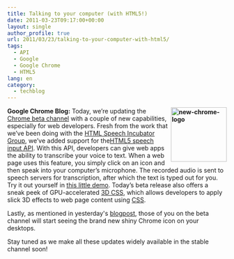 ```yaml
---
title: Talking to your computer (with HTML5!)
date: 2011-03-23T09:17:00+00:00
layout: single
author_profile: true
url: 2011/03/23/talking-to-your-computer-with-html5/
tags:
  - API
  - Google
  - Google Chrome
  - HTML5
lang: en
category: 
  - techblog
---
```

**[<img title="new-chrome-logo" border="0" alt="new-chrome-logo" align="right" src="http://lh4.ggpht.com/_vaUVXcmC3OI/TYmzrcR1KVI/AAAAAAAADyQ/P1aOW16FL7w/new-chrome-logo_thumb%5B2%5D.png?imgmax=800" width="128" height="125" />](http://lh6.ggpht.com/_vaUVXcmC3OI/TYmzpa4bBNI/AAAAAAAADyM/hBpGITwYQEw/s1600-h/new-chrome-logo%5B4%5D.png)Google Chrome Blog:** Today, we’re updating the [Chrome beta channel](http://www.google.com/intl/en/landing/chrome/beta/) with a couple of new capabilities, especially for web developers. Fresh from the work that we’ve been doing with the [HTML Speech Incubator Group](http://www.w3.org/2005/Incubator/htmlspeech/), we’ve added support for the[HTML5 speech input API](http://lists.w3.org/Archives/Public/public-xg-htmlspeech/2011Feb/att-0020/api-draft.html). With this API, developers can give web apps the ability to transcribe your voice to text. When a web page uses this feature, you simply click on an icon and then speak into your computer’s microphone. The recorded audio is sent to speech servers for transcription, after which the text is typed out for you. Try it out yourself in [this little demo](http://slides.html5rocks.com/#speech-input). Today’s beta release also offers a sneak peek of GPU-accelerated [3D CSS](http://www.webkit.org/blog/386/3d-transforms/), which allows developers to apply slick 3D effects to web page content using [CSS](http://en.wikipedia.org/wiki/Cascading_Style_Sheets).

Lastly, as mentioned in yesterday's [blogpost](http://chrome.blogspot.com/2011/03/fresh-take-on-icon.html), those of you on the beta channel will start seeing the brand new shiny Chrome icon on your desktops.

Stay tuned as we make all these updates widely available in the stable channel soon!